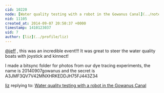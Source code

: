 ```yaml
---
cid: 10220
node: [Water quality testing with a robot in the Gowanus Canal](../notes/jeff/09-05-2014/water-quality-testing-with-a-robot-in-the-gowanus-canal)
nid: 11105
created_at: 2014-09-07 20:50:37 +0000
timestamp: 1410123037
uid: 7
author: [liz](../profile/liz)
---
```


[@jeff](/profile/jeff) , this was an incredible event!!! It was great to steer the water quality boats with joystick and kinnect! 

I made a bitsync folder for photos from our dye tracing experiments, the name is 20140907gowanus and the secret is A3JMF3QV7V42MNXHRKEDDJH75FJ443Z34


[liz](../profile/liz) replying to: [Water quality testing with a robot in the Gowanus Canal](../notes/jeff/09-05-2014/water-quality-testing-with-a-robot-in-the-gowanus-canal)

